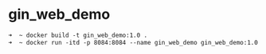 # gin_web_demo

```dockerfile
➜  ~ docker build -t gin_web_demo:1.0 .
➜  ~ docker run -itd -p 8084:8084 --name gin_web_demo gin_web_demo:1.0
```


